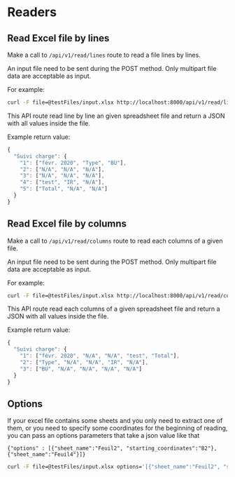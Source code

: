 # Readers

## Read Excel file by lines

Make a call to `/api/v1/read/lines` route to read a file lines by lines.

An input file need to be sent during the POST method. Only multipart file data are acceptable as input.

For example:

```bash
curl -F file=@testFiles/input.xlsx http://localhost:8000/api/v1/read/lines --output myFile.json
```

This API route read line by line an given spreadsheet file and return a JSON with all values inside the file.

Example return value:

```javascript
{
  "Suivi charge": {
    "1": ["févr. 2020", "Type", "BU"],
    "2": ["N/A", "N/A", "N/A"],
    "3": ["N/A", "N/A", "N/A"],
    "4": ["test", "IR", "N/A"],
    "5": ["Total", "N/A", "N/A"]
  }
}
```

## Read Excel file by columns

Make a call to `/api/v1/read/columns` route to read each columns of a given file.

An input file need to be sent during the POST method. Only multipart file data are acceptable as input.

For example:

```bash
curl -F file=@testFiles/input.xlsx http://localhost:8000/api/v1/read/columns --output myFile.json
```

This API route read each columns of a given spreadsheet file and return a JSON with all values inside the file.

Example return value:

```javascript
{
  "Suivi charge": {
    "1": ["févr. 2020", "N/A", "N/A", "test", "Total"],
    "2": ["Type", "N/A", "N/A", "IR", "N/A"],
    "3": ["BU", "N/A", "N/A", "N/A", "N/A"]
  }
}
```

## Options

If your excel file contains some sheets and you only need to extract one of them, or you need to specify some coordinates for the beginning of reading, you can pass an options parameters that take a json value like that

```
{"options" : [{"sheet_name":"Feuil2", "starting_coordinates":"B2"}, {"sheet_name":"Feuil4"}]}
```

```bash
curl -F file=@testFiles/input.xlsx options='[{"sheet_name":"Feuil2", "starting_coordinates":"B2"}, {"sheet_name":"Feuil4"}]' http://localhost:8000/api/v1/read/columns --output myFile.json
```
